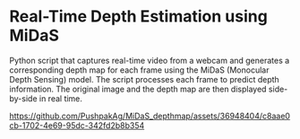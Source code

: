 # Real-Time Depth Estimation using MiDaS

Python script that captures real-time video from a webcam and generates a corresponding depth map for each frame using the MiDaS (Monocular Depth Sensing) model. The script processes each frame to predict depth information. The original image and the depth map are then displayed side-by-side in real time.

https://github.com/PushpakAg/MiDaS_depthmap/assets/36948404/c8aae0cb-1702-4e69-95dc-342fd2b8b354





